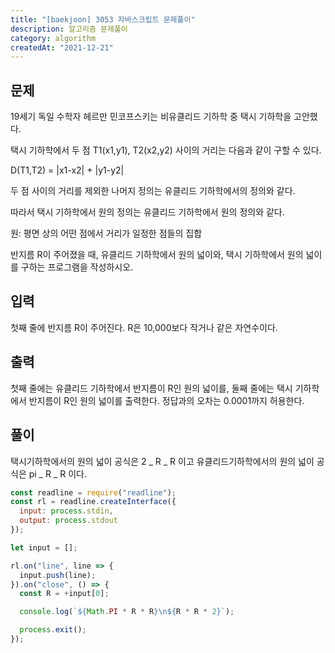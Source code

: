 ```yaml
---
title: "[baekjoon] 3053 자바스크립트 문제풀이"
description: 알고리즘 문제풀이
category: algorithm
createdAt: "2021-12-21"
---
```


## 문제

19세기 독일 수학자 헤르만 민코프스키는 비유클리드 기하학 중 택시 기하학을 고안했다.

택시 기하학에서 두 점 T1(x1,y1), T2(x2,y2) 사이의 거리는 다음과 같이 구할 수 있다.

D(T1,T2) = |x1-x2| + |y1-y2|

두 점 사이의 거리를 제외한 나머지 정의는 유클리드 기하학에서의 정의와 같다.

따라서 택시 기하학에서 원의 정의는 유클리드 기하학에서 원의 정의와 같다.

원: 평면 상의 어떤 점에서 거리가 일정한 점들의 집합

반지름 R이 주어졌을 때, 유클리드 기하학에서 원의 넓이와, 택시 기하학에서 원의 넓이를 구하는 프로그램을 작성하시오.

## 입력

첫째 줄에 반지름 R이 주어진다. R은 10,000보다 작거나 같은 자연수이다.

## 출력

첫째 줄에는 유클리드 기하학에서 반지름이 R인 원의 넓이를, 둘째 줄에는 택시 기하학에서 반지름이 R인 원의 넓이를 출력한다. 정답과의 오차는 0.0001까지 허용한다.

## 풀이

택시기하학에서의 원의 넓이 공식은 2 _ R _ R 이고 유클리드기하학에서의 원의 넓이 공식은 pi _ R _ R 이다.

```jsx
const readline = require("readline");
const rl = readline.createInterface({
  input: process.stdin,
  output: process.stdout
});

let input = [];

rl.on("line", line => {
  input.push(line);
}).on("close", () => {
  const R = +input[0];

  console.log(`${Math.PI * R * R}\n${R * R * 2}`);

  process.exit();
});
```
